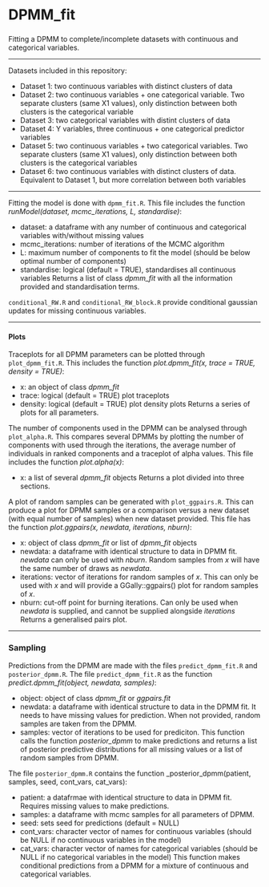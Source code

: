 # DPMM_fit

###
Fitting a DPMM to complete/incomplete datasets with continuous and categorical variables.

---
Datasets included in this repository:
  - Dataset 1: two continuous variables with distinct clusters of data
  - Dataset 2: two continuous variables + one categorical variable. Two separate clusters (same X1 values), only distinction between both clusters is the categorical variable
  - Dataset 3: two categorical variables with distint clusters of data
  - Dataset 4: Y variables, three continuous + one categorical predictor variables
  - Dataset 5: two continuous variables + two categorical variables. Two separate clusters (same X1 values), only distinction between both clusters is the categorical variables
  - Dataset 6: two continuous variables with distinct clusters of data. Equivalent to Dataset 1, but more correlation between both variables

---

Fitting the model is done with `dpmm_fit.R`. This file includes the function _runModel(dataset, mcmc_iterations, L, standardise)_:
  - dataset: a dataframe with any number of continuous and categorical variables with/without missing values
  - mcmc_iterations: number of iterations of the MCMC algorithm
  - L: maximum number of components to fit the model (should be below optimal number of components)
  - standardise: logical (default = TRUE), standardises all continuous variables
Returns a list of class _dpmm_fit_ with all the information provided and standardisation terms.

`conditional_RW.R` and `conditional_RW_block.R` provide conditional gaussian updates for missing continuous variables.

---
#### Plots

Traceplots for all DPMM parameters can be plotted through `plot_dpmm_fit.R`. This includes the function _plot.dpmm_fit(x, trace = TRUE, density = TRUE)_:
  - x: an object of class _dpmm_fit_
  - trace: logical (default = TRUE) plot traceplots
  - density: logical (default = TRUE) plot density plots
Returns a series of plots for all parameters.

The number of components used in the DPMM can be analysed through `plot_alpha.R`. This compares several DPMMs by plotting the number of components with used through the iterations, the average number of individuals in ranked components and a traceplot of alpha values. This file includes the function _plot.alpha(x)_:
  - x: a list of several _dpmm_fit_ objects
Returns a plot divided into three sections.

A plot of random samples can be generated with `plot_ggpairs.R`. This can produce a plot for DPMM samples or a comparison versus a new dataset (with equal number of samples) when new dataset provided. This file has the function _plot.ggpairs(x, newdata, iterations, nburn)_:
  - x: object of class _dpmm_fit_ or list of _dpmm_fit_ objects
  - newdata: a dataframe with identical structure to data in DPMM fit. _newdata_ can only be used with _nburn_. Random samples from _x_ will have the same number of draws as _newdata_.
  - iterations: vector of iterations for random samples of _x_. This can only be used with _x_ and will provide a GGally::ggpairs() plot for random samples of _x_.
  - nburn: cut-off point for burning iterations. Can only be used when _newdata_ is supplied, and cannot be supplied alongside _iterations_
Returns a generalised pairs plot.

---
### Sampling

Predictions from the DPMM are made with the files `predict_dpmm_fit.R` and `posterior_dpmm.R`.
The file `predict_dpmm_fit.R` as the function _predict.dpmm_fit(object, newdata, samples)_:
  - object: object of class _dpmm_fit_ or _ggpairs.fit_
  - newdata: a dataframe with identical structure to data in the DPMM fit. It needs to have missing values for prediction. When not provided, random samples are taken from the DPMM.
  - samples: vector of iterations to be used for prediciton.
This function calls the function _posterior_dpmm_ to make predictions and returns a list of posterior predictive distributions for all missing values or a list of random samples from DPMM.


The file `posterior_dpmm.R` contains the function _posterior_dpmm(patient, samples, seed, cont_vars, cat_vars):
  - patient: a datafrmae with identical structure to data in DPMM fit. Requires missing values to make predictions.
  - samples: a dataframe with mcmc samples for all parameters of DPMM.
  - seed: sets seed for predictions (default = NULL)
  - cont_vars: character vector of names for continuous variables (should be NULL if no continuous variables in the model)
  - cat_vars: character vector of names for categorical variables (should be NULL if no categorical variables in the model)
This function makes conditional predictions from a DPMM for a mixture of continuous and categorical variables.


